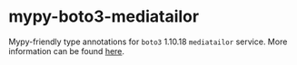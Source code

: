 # mypy-boto3-mediatailor

Mypy-friendly type annotations for `boto3` 1.10.18 `mediatailor` service.
More information can be found [here](https://github.com/vemel/mypy_boto3).